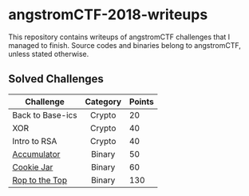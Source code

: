 # angstromCTF-2018-writeups

This repository contains writeups of angstromCTF challenges that I managed to finish. Source codes and binaries belong to angstromCTF, unless stated otherwise. 

## Solved Challenges

Challenge | Category | Points 
----------|:--------:|:------
Back to Base-ics | Crypto | 20 |
XOR | Crypto | 40
Intro to RSA | Crypto | 40
[Accumulator](./Binary/Accumulator/Accumulator.md) | Binary | 50
[Cookie Jar](./Binary/Cookie_Jar/Cookie_Jar.md) | Binary | 60
[Rop to the Top](./Binary/Rop_to_the_Top) | Binary | 130

 


